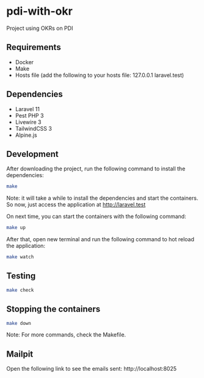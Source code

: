 # pdi-with-okr
Project using OKRs on PDI

## Requirements
- Docker
- Make
- Hosts file (add the following to your hosts file: 127.0.0.1 laravel.test)

## Dependencies
- Laravel 11
- Pest PHP 3
- Livewire 3
- TailwindCSS 3
- Alpine.js

## Development
After downloading the project, run the following command to install the dependencies:
```bash
make 
```
Note: it will take a while to install the dependencies and start the containers.
So now, just access the application at http://laravel.test

On next time, you can start the containers with the following command:
```bash
make up
```

After that, open new terminal and run the following command to hot reload the application:
```bash
make watch
```

## Testing

```bash
make check
```

## Stopping the containers

```bash
make down
```

Note: For more commands, check the Makefile.

## Mailpit
Open the following link to see the emails sent: http://localhost:8025